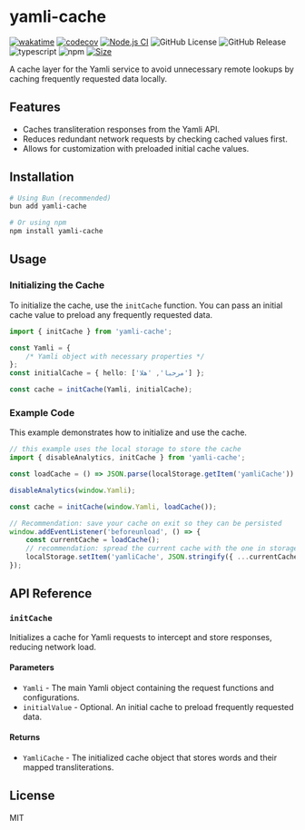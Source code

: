 # yamli-cache

[![wakatime](https://wakatime.com/badge/user/a0b906ce-b8e7-4463-8bce-383238df6d4b/project/3aa4660f-b047-47f6-aaba-38cb6ab53164.svg)](https://wakatime.com/badge/user/a0b906ce-b8e7-4463-8bce-383238df6d4b/project/3aa4660f-b047-47f6-aaba-38cb6ab53164)
[![codecov](https://codecov.io/gh/ragaeeb/yamli-cache/graph/badge.svg?token=PSUQMW9KFL)](https://codecov.io/gh/ragaeeb/yamli-cache)
[![Node.js CI](https://github.com/ragaeeb/yamli-cache/actions/workflows/build.yml/badge.svg)](https://github.com/ragaeeb/yamli-cache/actions/workflows/build.yml)
![GitHub License](https://img.shields.io/github/license/ragaeeb/yamli-cache)
![GitHub Release](https://img.shields.io/github/v/release/ragaeeb/yamli-cache)
![typescript](https://badgen.net/badge/icon/typescript?icon=typescript&label&color=blue)
![npm](https://img.shields.io/npm/dm/yamli-cache)
[![Size](https://deno.bundlejs.com/badge?q=yamli-cache@1.0.1&badge=detailed)](https://bundlejs.com/?q=yamli-cache%401.0.1)

A cache layer for the Yamli service to avoid unnecessary remote lookups by caching frequently requested data locally.

## Features

-   Caches transliteration responses from the Yamli API.
-   Reduces redundant network requests by checking cached values first.
-   Allows for customization with preloaded initial cache values.

## Installation

```bash
# Using Bun (recommended)
bun add yamli-cache

# Or using npm
npm install yamli-cache
```

## Usage

### Initializing the Cache

To initialize the cache, use the `initCache` function. You can pass an initial cache value to preload any frequently requested data.

```typescript
import { initCache } from 'yamli-cache';

const Yamli = {
    /* Yamli object with necessary properties */
};
const initialCache = { hello: ['مرحبا', 'هلا'] };

const cache = initCache(Yamli, initialCache);
```

### Example Code

This example demonstrates how to initialize and use the cache.

```javascript
// this example uses the local storage to store the cache
import { disableAnalytics, initCache } from 'yamli-cache';

const loadCache = () => JSON.parse(localStorage.getItem('yamliCache')) || {};

disableAnalytics(window.Yamli);

const cache = initCache(window.Yamli, loadCache());

// Recommendation: save your cache on exit so they can be persisted
window.addEventListener('beforeunload', () => {
    const currentCache = loadCache();
    // recommendation: spread the current cache with the one in storage in case user opened up your site in more than one tab so you don't accidentally lose data that was saved from another tab
    localStorage.setItem('yamliCache', JSON.stringify({ ...currentCache, ...cache }));
});
```

## API Reference

### `initCache`

Initializes a cache for Yamli requests to intercept and store responses, reducing network load.

#### Parameters

-   `Yamli` - The main Yamli object containing the request functions and configurations.
-   `initialValue` - Optional. An initial cache to preload frequently requested data.

#### Returns

-   `YamliCache` - The initialized cache object that stores words and their mapped transliterations.

## License

MIT
